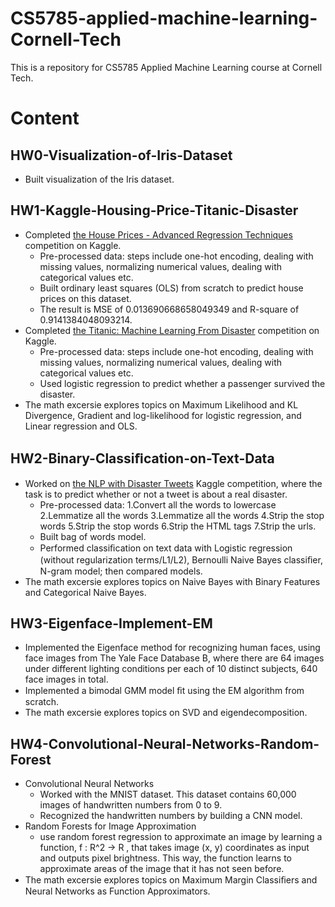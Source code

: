 # CS5785-applied-machine-learning-Cornell-Tech
This is a repository for CS5785 Applied Machine Learning course at Cornell Tech. 

# Content
## HW0-Visualization-of-Iris-Dataset
* Built visualization of the Iris dataset.

## HW1-Kaggle-Housing-Price-Titanic-Disaster
* Completed [the House Prices - Advanced Regression Techniques](https://www.kaggle.com/c/house-prices-advanced-regression-techniques) competition on Kaggle.
    * Pre-processed data: steps include one-hot encoding, dealing with missing values, normalizing numerical values, dealing with categorical values etc.
    * Built ordinary least squares (OLS) from scratch to predict house prices on this dataset.
    * The result is MSE of 0.013690668658049349 and R-square of 0.9141384048093214.
* Completed [the Titanic: Machine Learning From Disaster](https://www.kaggle.com/c/titanic) competition on Kaggle.
    *  Pre-processed data: steps include one-hot encoding, dealing with missing values, normalizing numerical values, dealing with categorical values etc.
    *  Used logistic regression to predict whether a passenger survived the disaster.
* The math excersie explores topics on Maximum Likelihood and KL Divergence, Gradient and log-likelihood for logistic regression, and Linear regression and OLS.

## HW2-Binary-Classiﬁcation-on-Text-Data
* Worked on [the NLP with Disaster Tweets](https://www.kaggle.com/c/nlp-getting-started) Kaggle competition, where the task is to predict whether or not a tweet is about a real disaster.
    * Pre-processed data: 1.Convert all the words to lowercase 2.Lemmatize all the words 3.Lemmatize all the words 4.Strip the stop words 5.Strip the stop words 6.Strip the HTML tags 7.Strip the urls.
    * Built bag of words model.
    * Performed classiﬁcation on text data with Logistic regression (without regularization terms/L1/L2), Bernoulli Naive Bayes classiﬁer, N-gram model; then compared models.
* The math excersie explores topics on Naive Bayes with Binary Features and Categorical Naive Bayes.

## HW3-Eigenface-Implement-EM
* Implemented the Eigenface method for recognizing human faces, using face images from The Yale Face Database B, where there are 64 images under different lighting conditions per each of 10 distinct subjects, 640 face images in total.
* Implemented a bimodal GMM model ﬁt using the EM algorithm from scratch.
* The math excersie explores topics on SVD and eigendecomposition.

## HW4-Convolutional-Neural-Networks-Random-Forest
* Convolutional Neural Networks
    * Worked with the MNIST dataset. This dataset contains 60,000 images of handwritten numbers from 0 to 9.
    * Recognized the handwritten numbers by building a CNN model.
* Random Forests for Image Approximation
    * use random forest regression to approximate an image by learning a function, f : R^2 → R , that takes image (x, y) coordinates as input and outputs pixel brightness. This way, the function learns to approximate areas of the image that it has not seen before.
* The math excersie explores topics on Maximum Margin Classiﬁers and Neural Networks as Function Approximators.
